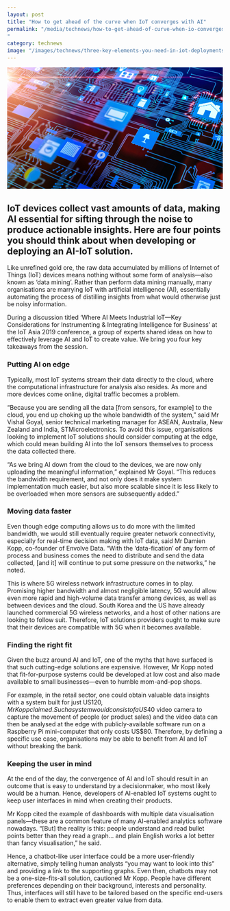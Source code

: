 ```yaml
---
layout: post
title: "How to get ahead of the curve when IoT converges with AI"
permalink: "/media/technews/how-to-get-ahead-of-curve-when-io-converges-with-ai
"
category: technews
image: "/images/technews/three-key-elements-you-need-in-iot-deployments-part1.png"
---
```


![Three key elements needed in IoT deployments](/images/technews/three-key-elements-you-need-in-iot-deployments-part1.png)

IoT devices collect vast amounts of data, making AI essential for sifting through the noise to produce actionable insights. Here are four points you should think about when developing or deploying an AI-IoT solution.
---
 
Like unrefined gold ore, the raw data accumulated by millions of Internet of Things (IoT) devices means nothing without some form of analysis—also known as ‘data mining’. Rather than perform data mining manually, many organisations are marrying IoT with artificial intelligence (AI), essentially automating the process of distilling insights from what would otherwise just be noisy information. 

During a discussion titled ‘Where AI Meets Industrial IoT—Key Considerations for Instrumenting & Integrating Intelligence for Business’ at the IoT Asia 2019 conference, a group of experts shared ideas on how to effectively leverage AI and IoT to create value. We bring you four key takeaways from the session.

### **Putting AI on edge**

Typically, most IoT systems stream their data directly to the cloud, where the computational infrastructure for analysis also resides. As more and more devices come online, digital traffic becomes a problem. 

“Because you are sending all the data [from sensors, for example] to the cloud, you end up choking up the whole bandwidth of the system,” said Mr Vishal Goyal, senior technical marketing manager for ASEAN, Australia, New Zealand and India, STMicroelectronics. To avoid this issue, organisations looking to implement IoT solutions should consider computing at the edge, which could mean building AI into the IoT sensors themselves to process the data collected there.

“As we bring AI down from the cloud to the devices, we are now only uploading the meaningful information,” explained Mr Goyal. “This reduces the bandwidth requirement, and not only does it make system implementation much easier, but also more scalable since it is less likely to be overloaded when more sensors are subsequently added.”

### **Moving data faster**

Even though edge computing allows us to do more with the limited bandwidth, we would still eventually require greater network connectivity, especially for real-time decision making with IoT data, said Mr Damien Kopp, co-founder of Envolve Data. “With the ‘data-fication’ of any form of process and business comes the need to distribute and send the data collected, [and it] will continue to put some pressure on the networks,” he noted.

This is where 5G wireless network infrastructure comes in to play. Promising higher bandwidth and almost negligible latency, 5G would allow even more rapid and high-volume data transfer among devices, as well as between devices and the cloud. South Korea and the US have already launched commercial 5G wireless networks, and a host of other nations are looking to follow suit. Therefore, IoT solutions providers ought to make sure that their devices are compatible with 5G when it becomes available.

### **Finding the right fit**

Given the buzz around AI and IoT, one of the myths that have surfaced is that such cutting-edge solutions are expensive. However, Mr Kopp noted that fit-for-purpose systems could be developed at low cost and also made available to small businesses—even to humble mom-and-pop shops. 

For example, in the retail sector, one could obtain valuable data insights with a system built for just US$120, Mr Kopp claimed. Such a system would consist of a US$40 video camera to capture the movement of people (or product sales) and the video data can then be analysed at the edge with publicly-available software run on a Raspberry Pi mini-computer that only costs US$80. Therefore, by defining a specific use case, organisations may be able to benefit from AI and IoT without breaking the bank.

### **Keeping the user in mind**

At the end of the day, the convergence of AI and IoT should result in an outcome that is easy to understand by a decisionmaker, who most likely would be a human. Hence, developers of AI-enabled IoT systems ought to keep user interfaces in mind when creating their products. 

Mr Kopp cited the example of dashboards with multiple data visualisation panels—these are a common feature of many AI-enabled analytics software nowadays. “[But] the reality is this: people understand and read bullet points better than they read a graph… and plain English works a lot better than fancy visualisation,” he said.

Hence, a chatbot-like user interface could be a more user-friendly alternative, simply telling human analysts “you may want to look into this” and providing a link to the supporting graphs. Even then, chatbots may not be a one-size-fits-all solution, cautioned Mr Kopp. People have different preferences depending on their background, interests and personality. Thus, interfaces will still have to be tailored based on the specific end-users to enable them to extract even greater value from data.
